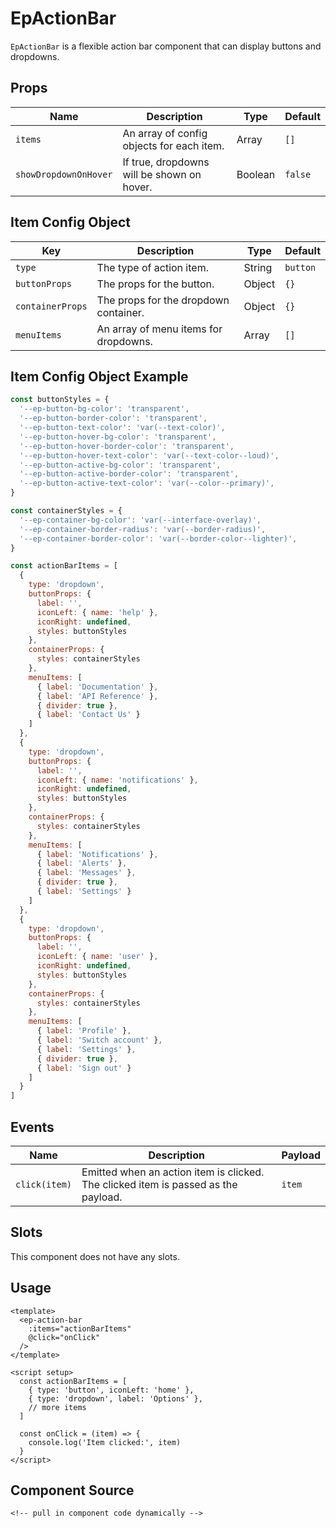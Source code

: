 
# EpActionBar

`EpActionBar` is a flexible action bar component that can display buttons and dropdowns.

## Props

| Name | Description | Type | Default |
|------|-------------|------|---------|
| `items` | An array of config objects for each item. | Array | `[]` |
| `showDropdownOnHover` | If true, dropdowns will be shown on hover. | Boolean | `false` |

## Item Config Object

| Key                  | Description                                                                                     | Type     | Default |
|----------------------|-------------------------------------------------------------------------------------------------|----------|---------|
| `type`               | The type of action item.                                                                       | String   | `button`|
| `buttonProps`        | The props for the button.                                                                      | Object   | `{}`    |
| `containerProps`     | The props for the dropdown container.                                                          | Object   | `{}`    |
| `menuItems`          | An array of menu items for dropdowns.                                                         | Array    | `[]`    |

## Item Config Object Example

```js
const buttonStyles = {
  '--ep-button-bg-color': 'transparent',
  '--ep-button-border-color': 'transparent',
  '--ep-button-text-color': 'var(--text-color)',
  '--ep-button-hover-bg-color': 'transparent',
  '--ep-button-hover-border-color': 'transparent',
  '--ep-button-hover-text-color': 'var(--text-color--loud)',
  '--ep-button-active-bg-color': 'transparent',
  '--ep-button-active-border-color': 'transparent',
  '--ep-button-active-text-color': 'var(--color--primary)',
}

const containerStyles = {
  '--ep-container-bg-color': 'var(--interface-overlay)',
  '--ep-container-border-radius': 'var(--border-radius)',
  '--ep-container-border-color': 'var(--border-color--lighter)',
}

const actionBarItems = [
  {
    type: 'dropdown',
    buttonProps: {
      label: '',
      iconLeft: { name: 'help' },
      iconRight: undefined,
      styles: buttonStyles
    },
    containerProps: {
      styles: containerStyles
    },
    menuItems: [
      { label: 'Documentation' },
      { label: 'API Reference' },
      { divider: true },
      { label: 'Contact Us' }
    ]
  },
  {
    type: 'dropdown',
    buttonProps: {
      label: '',
      iconLeft: { name: 'notifications' },
      iconRight: undefined,
      styles: buttonStyles
    },
    containerProps: {
      styles: containerStyles
    },
    menuItems: [
      { label: 'Notifications' },
      { label: 'Alerts' },
      { label: 'Messages' },
      { divider: true },
      { label: 'Settings' }
    ]
  },
  {
    type: 'dropdown',
    buttonProps: {
      label: '',
      iconLeft: { name: 'user' },
      iconRight: undefined,
      styles: buttonStyles
    },
    containerProps: {
      styles: containerStyles
    },
    menuItems: [
      { label: 'Profile' },
      { label: 'Switch account' },
      { label: 'Settings' },
      { divider: true },
      { label: 'Sign out' }
    ]
  }
]
```

## Events

| Name | Description | Payload |
|------|-------------|---------|
| `click(item)` | Emitted when an action item is clicked. The clicked item is passed as the payload. | `item` |

## Slots

This component does not have any slots.

## Usage

```vue
<template>
  <ep-action-bar
    :items="actionBarItems"
    @click="onClick"
  />
</template>

<script setup>
  const actionBarItems = [
    { type: 'button', iconLeft: 'home' },
    { type: 'dropdown', label: 'Options' },
    // more items
  ]

  const onClick = (item) => {
    console.log('Item clicked:', item)
  }
</script>
```

## Component Source

```vue
<!-- pull in component code dynamically -->
```
